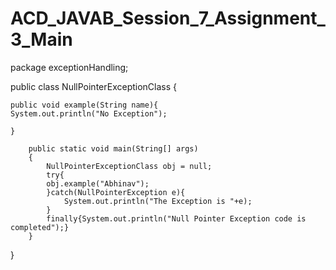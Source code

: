 # ACD_JAVAB_Session_7_Assignment_3_Main

package exceptionHandling;

public class NullPointerExceptionClass {

	public void example(String name){
	System.out.println("No Exception");
	
	}
	
	    public static void main(String[] args)
	    {
	    	NullPointerExceptionClass obj = null;
	    	try{
	        obj.example("Abhinav");
	    	}catch(NullPointerException e){
	    		System.out.println("The Exception is "+e);
	    	}
	    	finally{System.out.println("Null Pointer Exception code is completed");}
	    }
	    
}


